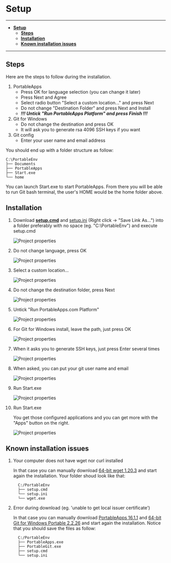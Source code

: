 # **Setup**

---

<!-- TOC -->

- [**Setup**](#setup)
  - [**Steps**](#steps)
  - [**Installation**](#installation)
  - [**Known installation issues**](#known-installation-issues)

<!-- /TOC -->

---

## **Steps**

Here are the steps to follow during the installation.

1. PortableApps
   - Press OK for language selection (you can change it later)
   - Press Next and Agree
   - Select radio button "Select a custom location..." and press Next
   - Do not change "Destination Folder" and press Next and Install
   - **_!!! Untick "Run PortableApps Platform" and press Finish !!!_**
1. Git for Windows
   - Do not change the destination and press OK
   - It will ask you to generate rsa 4096 SSH keys if you want
1. Git config
   - Enter your user name and email address

You should end up with a folder structure as follow:

```text
C:\PortableEnv
├── Documents
├── PortableApps
├── Start.exe
└── home
```

You can launch Start.exe to start PortableApps. From there you will be able to run Git bash terminal, the user's HOME would be the home folder above.

## **Installation**

1. Download [**setup.cmd**](https://raw.githubusercontent.com/nmarghetti/common_env/master/tools/setup.cmd) and [setup.ini](https://raw.githubusercontent.com/nmarghetti/common_env/master/tools/setup.ini) (Right click -> "Save Link As...") into a folder preferably with no space (eg. "C:\PortableEnv") and execute setup.cmd

   ![Project properties](portable_env_setup_step_01.png)

1. Do not change language, press OK

   ![Project properties](portable_env_setup_step_02.png)

1. Select a custom location...

   ![Project properties](portable_env_setup_step_03.png)

1. Do not change the destination folder, press Next

   ![Project properties](portable_env_setup_step_04.png)

1. Untick "Run PortableApps.com Platform"

   ![Project properties](portable_env_setup_step_05.png)

1. For Git for Windows install, leave the path, just press OK

   ![Project properties](portable_env_setup_step_06.png)

1. When it asks you to generate SSH keys, just press Enter several times

   ![Project properties](portable_env_setup_step_07.png)

1. When asked, you can put your git user name and email

   ![Project properties](portable_env_setup_step_08.png)

1. Run Start.exe

   ![Project properties](portable_env_setup_step_09.png)

1. Run Start.exe

   You get those configured applications and you can get more with the "Apps" button on the right.

   ![Project properties](portable_env_setup_step_10.png)

## **Known installation issues**

1. Your computer does not have wget nor curl installed

   In that case you can manually download [64-bit wget 1.20.3](https://eternallybored.org/misc/wget/1.20.3/64/wget.exe) and start again the installation. Your folder shoud look like that:

   ```text
     C:/PortableEnv
     ├── setup.cmd
     └── setup.ini
     └── wget.exe
   ```

1. Error during download (eg. 'unable to get local issuer certificate')

   In that case you can manually download [PortableApps 16.1.1](https://portableapps.com/downloading/?a=PortableApps.comPlatform&s=s&d=pa&n=The%20PortableApps.com%20Platform&f=PortableApps.com_Platform_Setup_16.1.1.paf.exe) and [64-bit Git for Windows Portable 2.2.26](https://github.com/git-for-windows/git/releases/download/v2.26.0.windows.1/PortableGit-2.26.0-64-bit.7z.exe) and start again the installation. Notice that you should save the files as follow:

   ```text
     C:/PortableEnv
     ├── PortableApps.exe
     ├── PortableGit.exe
     ├── setup.cmd
     └── setup.ini
   ```
